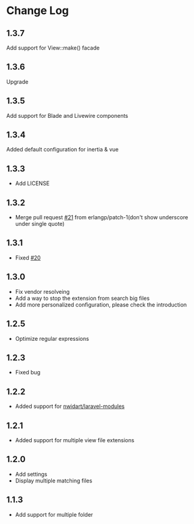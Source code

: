 # Change Log

## 1.3.7

Add support for View::make() facade

## 1.3.6

Upgrade

## 1.3.5

Add support for Blade and Livewire components

## 1.3.4

Added default configuration for inertia & vue

## 1.3.3

- Add LICENSE

## 1.3.2

- Merge pull request [#21](https://github.com/codingyu/laravel-goto-view/issues/21) from erlangp/patch-1(don't show underscore under single quote)

## 1.3.1

- Fixed [#20](https://github.com/codingyu/laravel-goto-view/issues/20)

## 1.3.0

- Fix vendor resolveing
- Add a way to stop the extension from search big files
- Add more personalized configuration, please check the introduction

## 1.2.5

- Optimize regular expressions

## 1.2.3

- Fixed bug

## 1.2.2

- Added support for [nwidart/laravel-modules](https://packagist.org/packages/nwidart/laravel-modules)

## 1.2.1

- Added support for multiple view file extensions

## 1.2.0

- Add settings
- Display multiple matching files

## 1.1.3

- Add support for multiple folder
